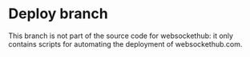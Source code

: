 Deploy branch
=============

This branch is not part of the source code for websockethub: it only contains
scripts for automating the deployment of websockethub.com.
